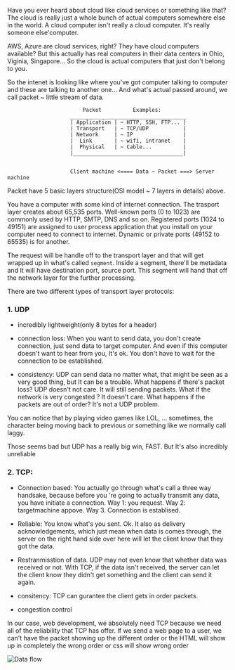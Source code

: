 Have you ever heard about cloud like cloud services or something like that? The cloud is really just a whole bunch of actual computers somewhere else in the world. A cloud computer isn't really a cloud computer. It's really someone else'computer.

AWS, Azure are cloud services, right? They have cloud computers available? But this actually has real computers in their data centers in Ohio, Viginia, Singapore... So the cloud is actual computers that just don't belong to you.

So the intenet is looking like where you've  got computer talking to computer and these are talking to another one... And what's actual passed around, we call packet ~ little stream of data.

                            Packet          Examples:
                        _____________________________________
                        | Application | ~ HTTP, SSH, FTP... |
                        | Transport   | ~ TCP/UDP           |
                        | Network     | ~ IP                |    
                        |  Link       | ~ wifi, intranet    |
                        |  Physical   | ~ Cable...          |
                        |___________________________________|


                        Client machine <==== Data ~ Packet ===> Server machine

Packet have 5 basic layers structure(OSI model ~ 7 layers in details) above.

You have a computer with some kind of internet connection. The trasport layer creates about 65,535 ports. Well-known ports (0 to 1023) are commonly used by HTTP, SMTP, DNS and so on. Registered ports (1024 to 49151) are assigned to user process application that you install on your computer need to connect to internet. Dynamic or private ports (49152 to 65535) is for another.  

The request will be handle off to the transport layer and that will get wrapped up in what's called `segment`. Inside a segment, there'll be metadata and It will have destination port, source port. This segment will hand that off the network layer for the further processing.

There are two different types of transport layer protocols:
<h3>1. UDP</h3>

 - incredibly lightweight(only 8 bytes for a header)

 - connection loss: When you want to send data, you don't create connection, just send data to target computer. And even if this computer doesn't want to hear from you, It's ok. You don't have to wait for the connection to be established. 

 - consistency: UDP can send data no matter what, that might be seen as a very good thing, but It can be a trouble. What happens if there's packet loss?  UDP doesn't not care. It will still sending packets. What if the network is very congested ? It doesn't care. What happens if the packets are out of order? It's not a UDP problem.
 
  You can notice that by playing video games like LOL, ... sometimes, the character being moving back to previous or something like we normally call laggy.

Those seems bad but UDP has a really big win, FAST. But It's also incredibly unreliable

<h3>2. TCP:</h3>

 - Connection based: You actually go through what's call a three way handsake, because before you 're going to actually transmit any data, you have initiate a connection. Way 1: you request. Way 2: targetmachine appove. Way 3. Connection is establised.

 - Reliable: You know what's you sent. Ok. It also as delivery acknowledgements, which just mean when data is comes through, the server on the right hand side over here will let the client know that they got the data. 

 - Restranmisstion of data. UDP may not even know that whether data was received or not. With TCP, if the data isn't received, the server can let the client know they didn't get something and the client can send it again.

 - consitency: TCP can gurantee the client gets in order packets. 

 - congestion control

 In our case, web development, we absolutely need TCP because we need all of the reliability that TCP has offer. If we send a web page to a user, we can't have the packet showing up the different order or the HTML will show up in completely the wrong order or css will show  wrong order 

 ![Data flow](https://microchipdeveloper.com/local--files/ethernet:overview/data-flow-tx.png)